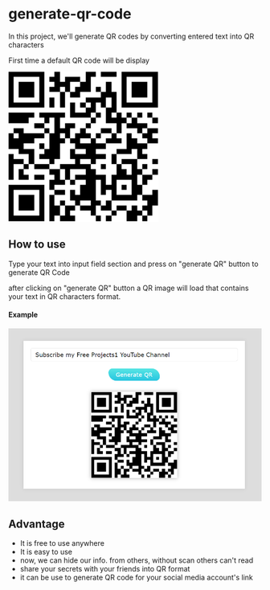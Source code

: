 # generate-qr-code
In this project, we'll generate QR codes by converting entered text into QR characters

<p>First time a default QR code will be display</p>
<img src="https://github.com/BHOLU-SINGH/generate-qr-code/blob/master/default qr code.png" />

<h2>How to use</h2>
<p>Type your text into input field section and press on "generate QR" button to generate QR Code</p>
<p>after clicking on "generate QR" button a QR image will load that contains your text in QR characters format.</p>
<h4>Example</h4>
<img src="https://github.com/BHOLU-SINGH/generate-qr-code/blob/master/output-img.png" />
<h2>Advantage</h2>
<ul>
  <li>It is free to use anywhere</li>  
  <li>It is easy to use</li>
  <li>now, we can hide our info. from others, without scan others can't read</li>
  <li>share your secrets with your friends into QR format</li>
  <li>it can be use to generate QR code for your social media account's link</li>
</ul>

